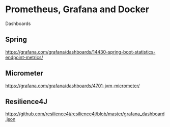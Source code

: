 # Prometheus, Grafana and Docker 

Dashboards
## Spring
https://grafana.com/grafana/dashboards/14430-spring-boot-statistics-endpoint-metrics/

## Micrometer
https://grafana.com/grafana/dashboards/4701-jvm-micrometer/

## Resilience4J
https://github.com/resilience4j/resilience4j/blob/master/grafana_dashboard.json